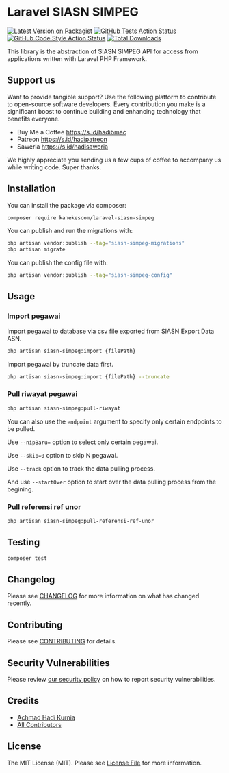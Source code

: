 # Laravel SIASN SIMPEG

[![Latest Version on Packagist](https://img.shields.io/packagist/v/kanekescom/laravel-siasn-simpeg.svg?style=flat-square)](https://packagist.org/packages/kanekescom/laravel-siasn-simpeg)
[![GitHub Tests Action Status](https://img.shields.io/github/actions/workflow/status/kanekescom/laravel-siasn-simpeg/run-tests.yml?branch=main&label=tests&style=flat-square)](https://github.com/kanekescom/laravel-siasn-simpeg/actions?query=workflow%3Arun-tests+branch%3Amain)
[![GitHub Code Style Action Status](https://img.shields.io/github/actions/workflow/status/kanekescom/laravel-siasn-simpeg/fix-php-code-style-issues.yml?branch=main&label=code%20style&style=flat-square)](https://github.com/kanekescom/laravel-siasn-simpeg/actions?query=workflow%3A"Fix+PHP+code+style+issues"+branch%3Amain)
[![Total Downloads](https://img.shields.io/packagist/dt/kanekescom/laravel-siasn-simpeg.svg?style=flat-square)](https://packagist.org/packages/kanekescom/laravel-siasn-simpeg)

This library is the abstraction of SIASN SIMPEG API for access from applications written with Laravel PHP Framework.

## Support us

Want to provide tangible support? Use the following platform to contribute to open-source software developers. Every contribution you make is a significant boost to continue building and enhancing technology that benefits everyone.

- Buy Me a Coffee https://s.id/hadibmac
- Patreon https://s.id/hadipatreon
- Saweria https://s.id/hadisaweria

We highly appreciate you sending us a few cups of coffee to accompany us while writing code. Super thanks.

## Installation

You can install the package via composer:

```bash
composer require kanekescom/laravel-siasn-simpeg
```

You can publish and run the migrations with:

```bash
php artisan vendor:publish --tag="siasn-simpeg-migrations"
php artisan migrate
```

You can publish the config file with:

```bash
php artisan vendor:publish --tag="siasn-simpeg-config"
```

## Usage

### Import pegawai

Import pegawai to database via csv file exported from SIASN Export Data ASN.

```bash
php artisan siasn-simpeg:import {filePath}
```

Import pegawai by truncate data first.

```bash
php artisan siasn-simpeg:import {filePath} --truncate
```

### Pull riwayat pegawai

```bash
php artisan siasn-simpeg:pull-riwayat
```

You can also use the ```endpoint``` argument to specify only certain endpoints to be pulled.

Use ```--nipBaru=``` option to select only certain pegawai.

Use ```--skip=0``` option to skip N pegawai.

Use ```--track``` option to track the data pulling process.

And use ```--startOver``` option to start over the data pulling process from the begining.

### Pull referensi ref unor

```bash
php artisan siasn-simpeg:pull-referensi-ref-unor
```

## Testing

```bash
composer test
```

## Changelog

Please see [CHANGELOG](CHANGELOG.md) for more information on what has changed recently.

## Contributing

Please see [CONTRIBUTING](CONTRIBUTING.md) for details.

## Security Vulnerabilities

Please review [our security policy](../../security/policy) on how to report security vulnerabilities.

## Credits

- [Achmad Hadi Kurnia](https://github.com/kanekescom)
- [All Contributors](../../contributors)

## License

The MIT License (MIT). Please see [License File](LICENSE.md) for more information.

